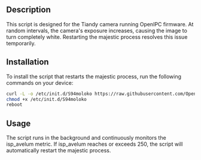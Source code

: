 ## Description
This script is designed for the Tiandy camera running OpenIPC firmware. At random intervals, the camera's exposure increases, causing the image to turn completely white. Restarting the majestic process resolves this issue temporarily.

## Installation
To install the script that restarts the majestic process, run the following commands on your device:
```sh
curl -L -o /etc/init.d/S94moloko https://raw.githubusercontent.com/OpenIPC/sandbox/tree/main/scripts/tiandy/refs/heads/main/S94moloko
chmod +x /etc/init.d/S94moloko
reboot
```

## Usage
The script runs in the background and continuously monitors the isp_avelum metric. If isp_avelum reaches or exceeds 250, the script will automatically restart the majestic process.
